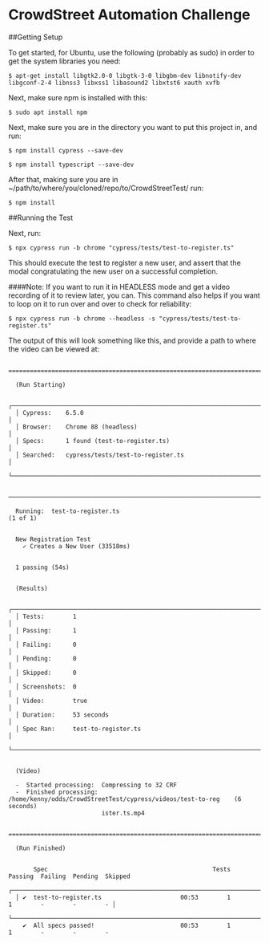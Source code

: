 # CrowdStreet Automation Challenge

##Getting Setup

To get started, for Ubuntu, use the following (probably as sudo) in order to get the system libraries you need:

`$ apt-get install libgtk2.0-0 libgtk-3-0 libgbm-dev libnotify-dev libgconf-2-4 libnss3 libxss1 libasound2 libxtst6 xauth xvfb`


Next, make sure npm is installed with this:

`$ sudo apt install npm`


Next, make sure you are in the directory you want to put this project in, and run:

`$ npm install cypress --save-dev`

`$ npm install typescript --save-dev`



After that, making sure you are in ~/path/to/where/you/cloned/repo/to/CrowdStreetTest/ run:

`$ npm install`




##Running the Test

Next, run:

`$ npx cypress run -b chrome "cypress/tests/test-to-register.ts"`


This should execute the test to register a new user, and assert that the modal congratulating the new user on a successful completion.

####Note:  If you want to run it in HEADLESS mode and get a video recording of it to review later, you can.  This command also helps if you want to loop on it to run over and over to check for reliability:

`$ npx cypress run -b chrome --headless -s "cypress/tests/test-to-register.ts"`

The output of this will look something like this, and provide a path to where the video can be viewed at:

```

====================================================================================================

  (Run Starting)

  ┌────────────────────────────────────────────────────────────────────────────────────────────────┐
  │ Cypress:    6.5.0                                                                              │
  │ Browser:    Chrome 88 (headless)                                                               │
  │ Specs:      1 found (test-to-register.ts)                                                      │
  │ Searched:   cypress/tests/test-to-register.ts                                                  │
  └────────────────────────────────────────────────────────────────────────────────────────────────┘


────────────────────────────────────────────────────────────────────────────────────────────────────
                                                                                                    
  Running:  test-to-register.ts                                                             (1 of 1)


  New Registration Test
    ✓ Creates a New User (33518ms)


  1 passing (54s)


  (Results)

  ┌────────────────────────────────────────────────────────────────────────────────────────────────┐
  │ Tests:        1                                                                                │
  │ Passing:      1                                                                                │
  │ Failing:      0                                                                                │
  │ Pending:      0                                                                                │
  │ Skipped:      0                                                                                │
  │ Screenshots:  0                                                                                │
  │ Video:        true                                                                             │
  │ Duration:     53 seconds                                                                       │
  │ Spec Ran:     test-to-register.ts                                                              │
  └────────────────────────────────────────────────────────────────────────────────────────────────┘


  (Video)

  -  Started processing:  Compressing to 32 CRF                                                     
  -  Finished processing: /home/kenny/odds/CrowdStreetTest/cypress/videos/test-to-reg    (6 seconds)
                          ister.ts.mp4                                                              


====================================================================================================

  (Run Finished)


       Spec                                              Tests  Passing  Failing  Pending  Skipped  
  ┌────────────────────────────────────────────────────────────────────────────────────────────────┐
  │ ✔  test-to-register.ts                      00:53        1        1        -        -        - │
  └────────────────────────────────────────────────────────────────────────────────────────────────┘
    ✔  All specs passed!                        00:53        1        1        -        -        -  

``` 
